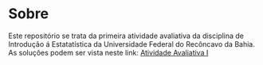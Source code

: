 
# Sobre
 Este repositório se trata da primeira atividade avaliativa da disciplina de Introdução á Estatatística da Universidade Federal do Recôncavo da Bahia. 
 As soluçôes podem ser vista neste link: [Atividade Avaliativa I](atividade/readme.md)
